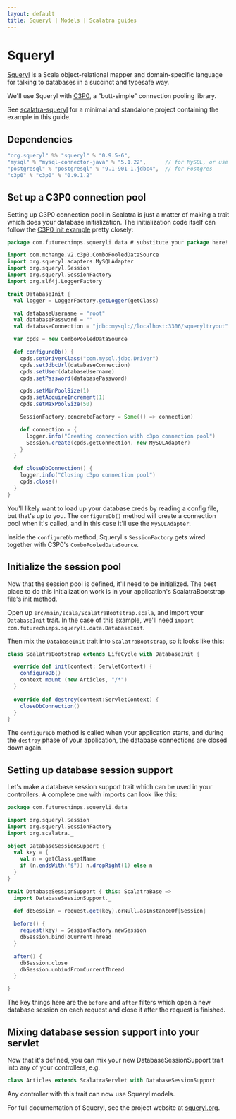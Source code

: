 ```yaml
---
layout: default
title: Squeryl | Models | Scalatra guides
---
```


<div class="page-header">
  <h1>Squeryl</h1>
</div>

[Squeryl](http://squeryl.org/) is a Scala object-relational mapper and
domain-specific language for talking to databases in a succinct and
typesafe way.

We'll use Squeryl with [C3P0](http://www.mchange.com/projects/c3p0/),
a "butt-simple" connection pooling library.

<div class="alert alert-info">
  <span class="badge badge-info"><i class="icon-flag icon-white"></i></span>
  See
  <a href="http://github.com/futurechimp/ScalatraSqueryl">scalatra-squeryl</a>
  for a minimal and standalone project containing the example in this guide.
</div>

## Dependencies

```scala
"org.squeryl" %% "squeryl" % "0.9.5-6", 
"mysql" % "mysql-connector-java" % "5.1.22",      // for MySQL, or use
"postgresql" % "postgresql" % "9.1-901-1.jdbc4",  // for Postgres
"c3p0" % "c3p0" % "0.9.1.2"
```

## Set up a C3P0 connection pool

Setting up C3P0 connection pool in Scalatra is just a matter of making
a trait which does your database initialization. The initialization
code itself can follow the 
[C3P0 init example](http://www.mchange.com/projects/c3p0/#quickstart)
pretty closely:

```scala
package com.futurechimps.squeryli.data # substitute your package here!

import com.mchange.v2.c3p0.ComboPooledDataSource
import org.squeryl.adapters.MySQLAdapter
import org.squeryl.Session
import org.squeryl.SessionFactory
import org.slf4j.LoggerFactory

trait DatabaseInit {
  val logger = LoggerFactory.getLogger(getClass)

  val databaseUsername = "root"
  val databasePassword = ""
  val databaseConnection = "jdbc:mysql://localhost:3306/squeryltryout"

  var cpds = new ComboPooledDataSource

  def configureDb() {
    cpds.setDriverClass("com.mysql.jdbc.Driver")
    cpds.setJdbcUrl(databaseConnection)
    cpds.setUser(databaseUsername)
    cpds.setPassword(databasePassword)

    cpds.setMinPoolSize(1)
    cpds.setAcquireIncrement(1)
    cpds.setMaxPoolSize(50)

    SessionFactory.concreteFactory = Some(() => connection)

    def connection = {
      logger.info("Creating connection with c3po connection pool")
      Session.create(cpds.getConnection, new MySQLAdapter)
    }
  }

  def closeDbConnection() {
    logger.info("Closing c3po connection pool")
    cpds.close()
  }
}


```

You'll likely want to load up your database creds by reading a config file,
but that's up to you. The `configureDb()` method will create a connection pool when it's called, and in this case it'll use the `MySQLAdapter`. 

Inside the `configureDb` method, Squeryl's `SessionFactory` gets wired together 
with C3P0's `ComboPooledDataSource`.

## Initialize the session pool

Now that the session pool is defined, it'll need to be initialized. The best
place to do this initialization work is in your application's ScalatraBootstrap
file's init method.

Open up `src/main/scala/ScalatraBootstrap.scala`, and import your `DatabaseInit`
trait. In the case of this example, we'll need 
`import com.futurechimps.squeryli.data.DatabaseInit`.

Then mix the `DatabaseInit` trait into `ScalatraBootstrap`, so it looks like this:

```scala
class ScalatraBootstrap extends LifeCycle with DatabaseInit {

  override def init(context: ServletContext) {
    configureDb()
    context mount (new Articles, "/*")
  }
  
  override def destroy(context:ServletContext) {
    closeDbConnection()
  }
}
```

The `configureDb` method is called when your application starts, and during the
`destroy` phase of your application, the database connections are closed down
again. 

## Setting up database session support

Let's make a database session support trait which can be used in your
controllers. A complete one with imports can look like this:

```scala
package com.futurechimps.squeryli.data

import org.squeryl.Session
import org.squeryl.SessionFactory
import org.scalatra._

object DatabaseSessionSupport {
  val key = {
    val n = getClass.getName
    if (n.endsWith("$")) n.dropRight(1) else n
  }
}

trait DatabaseSessionSupport { this: ScalatraBase =>
  import DatabaseSessionSupport._

  def dbSession = request.get(key).orNull.asInstanceOf[Session]
  
  before() { 
    request(key) = SessionFactory.newSession 
    dbSession.bindToCurrentThread 
  }

  after() {
    dbSession.close
    dbSession.unbindFromCurrentThread
  }

}
```

The key things here are the `before` and `after` filters which open a new database
session on each request and close it after the request is finished.

## Mixing database session support into your servlet

Now that it's defined, you can mix your new DatabaseSessionSupport trait into
any of your controllers, e.g.

```scala
class Articles extends ScalatraServlet with DatabaseSessionSupport
```

Any controller with this trait can now use Squeryl models.

For full documentation of Squeryl, see the project website at
[squeryl.org](http://squeryl.org).